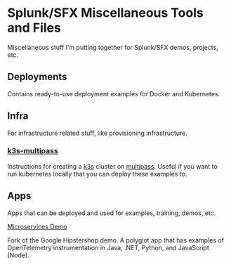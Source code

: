 # Splunk/SFX Miscellaneous Tools and Files

Miscellaneous stuff I'm putting together for Splunk/SFX demos, projects, etc.


## Deployments

Contains ready-to-use deployment examples for Docker and Kubernetes.

## Infra

For infrastructure related stuff, like provisioning infrastructure.

### [k3s-multipass](infra/k3s-multipass)

Instructions for creating a [k3s](https://k3s.io/) cluster on [multipass](https://multipass.run/). Useful if you want to run kubernetes locally that you can deploy these examples to.


## Apps

Apps that can be deployed and used for examples, training, demos, etc.

[Microservices Demo](apps/microservices-demo/README.md)

Fork of the Google Hipstershop demo. A polyglot app that has examples of OpenTelemetry instrumentation in Java, .NET, Python, and JavaScript (Node).
